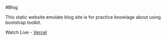 #Blog

This static website emulate blog site is for practice knowlage about using bootstrap toolkit.


Watch Live - [Vercel](https://blog-html-bootstrap-training-h4mwpvy3l-malzagic.vercel.app/)